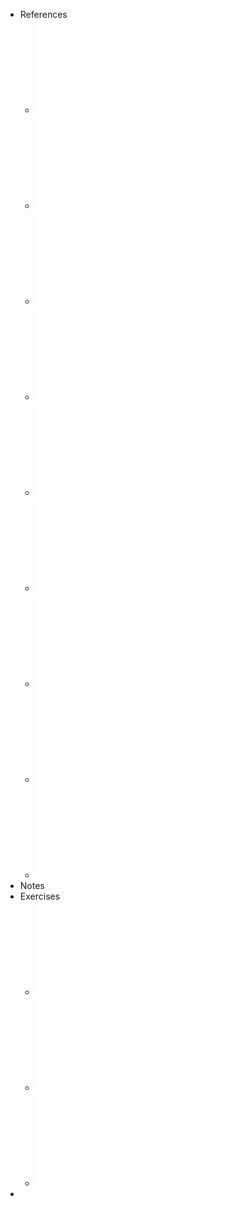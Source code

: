- References
	- ![T10_Grafos_DFS.pdf](../assets/T10_Grafos_DFS_1736859578831_0.pdf)
	- ![T12_Ord_Topologica.pdf](../assets/T12_Ord_Topologica_1736859582045_0.pdf)
	- ![T12_SCCs.pdf](../assets/T12_SCCs_1736859595389_0.pdf)
	- ![T13_BFS.pdf](../assets/T13_BFS_1736859639547_0.pdf)
	- ![T14_CaminhosMaisCurtos_Dijkstra.pdf](../assets/T14_CaminhosMaisCurtos_Dijkstra_1736859643876_0.pdf)
	- ![T15_DAGs_BellmanFord.pdf](../assets/T15_DAGs_BellmanFord_1736859674945_0.pdf)
	- ![T16_FW_Johnson.pdf](../assets/T16_FW_Johnson_1736859678202_0.pdf)
	- ![T17_MSTs_Prim.pdf](../assets/T17_MSTs_Prim_1736859681930_0.pdf)
	- ![T18_ConjuntosDisjuntos_Kruskal.pdf](../assets/T18_ConjuntosDisjuntos_Kruskal_1736859731189_0.pdf)
- Notes
- Exercises
	- ![pratica07_sol.pdf](../assets/pratica07_sol_1736860169153_0.pdf)
	- ![pratica08_sol.pdf](../assets/pratica08_sol_1736860172221_0.pdf)
	- ![pratica09_sol.pdf](../assets/pratica09_sol_1736860175464_0.pdf)
-